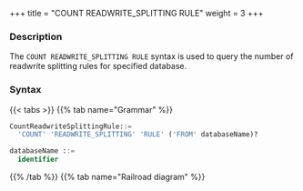 +++
title = "COUNT READWRITE_SPLITTING RULE"
weight = 3
+++

### Description

The `COUNT READWRITE_SPLITTING RULE` syntax is used to query the number of readwrite splitting rules for specified database.

### Syntax

{{< tabs >}}
{{% tab name="Grammar" %}}
```sql
CountReadwriteSplittingRule::=
  'COUNT' 'READWRITE_SPLITTING' 'RULE' ('FROM' databaseName)?

databaseName ::=
  identifier
```
{{% /tab %}}
{{% tab name="Railroad diagram" %}}
<iframe frameborder="0" name="diagram" id="diagram" width="100%" height="100%"></iframe>
{{% /tab %}}
{{< /tabs >}}

### Supplement

- When `databaseName` is not specified, the default is the currently used `DATABASE`. If `DATABASE` is not used, `No database selected` will be prompted.

### Return value description

| Column    | Description                             |
| ----------| ----------------------------------------|
| rule_name | rule type                               |
| database  | the database to which the rule belongs  |
| count     | the number of the rule                  |


### Example

- Query the number of readwrite splitting rules for specified database.

```sql
COUNT READWRITE_SPLITTING RULE FROM readwrite_splitting_db;
```

```sql
mysql> COUNT READWRITE_SPLITTING RULE FROM readwrite_splitting_db;
+---------------------+---------------------------+-------+
| rule_name           | database                  | count |
+---------------------+---------------------------+-------+
| readwrite_splitting | readwrite_splitting_db    | 1     |
+---------------------+---------------------------+-------+
1 row in set (0.02 sec)
```

- Query the number of readwrite splitting rules for current database.

```sql
COUNT READWRITE_SPLITTING RULE;
```

```sql
mysql> COUNT READWRITE_SPLITTING RULE;
+---------------------+---------------------------+-------+
| rule_name           | database                  | count |
+---------------------+---------------------------+-------+
| readwrite_splitting | readwrite_splitting_db    | 1     |
+---------------------+---------------------------+-------+
1 row in set (0.00 sec)
```

### Reserved word

`COUNT`, `READWRITE_SPLITTING`, `RULE`, `FROM`

### Related links

- [Reserved word](/en/reference/distsql/syntax/reserved-word/)
